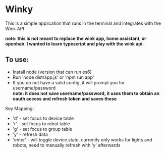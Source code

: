 # Winky

This is a simple application that runs in the terminal and integrates with the Wink API  

**note: this is not meant to replace the wink app, home assistant, or openhab. I wanted to learn typescript and play with the wink api.**  

## To use:
- Install node (version that can run es6)
- Run 'node dist/app.js' or 'npm run app'
- If you do not have a valid config, it will prompt you for username/password  
  **note: it does not save username/password, it uses them to obtain an oauth access and refresh token and saves those**

Key Mapping:
- 'd'     - set focus to device table
- 'r'     - set focus to robot table
- 'g'     - set focus to group table
- 'y'     - refresh data
- 'enter' - will toggle device state, currently only works for lights and robots, need to manually refresh with 'y' afterwards